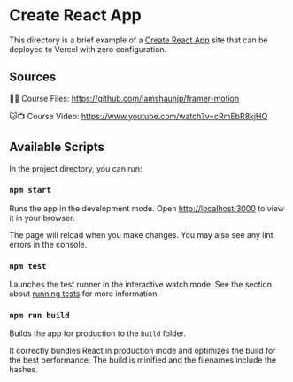 # Create React App

This directory is a brief example of a [Create React App](https://github.com/facebook/create-react-app) site that can be deployed to Vercel with zero configuration.

## Sources

🐱‍💻 Course Files:
https://github.com/iamshaunjp/framer-motion

🐱📺 Course Video:
https://www.youtube.com/watch?v=cRmEbR8kjHQ


## Available Scripts

In the project directory, you can run:

### `npm start`

Runs the app in the development mode. Open [http://localhost:3000](http://localhost:3000) to view it in your browser.

The page will reload when you make changes. You may also see any lint errors in the console.

### `npm test`

Launches the test runner in the interactive watch mode. See the section about [running tests](https://facebook.github.io/create-react-app/docs/running-tests) for more information.

### `npm run build`

Builds the app for production to the `build` folder.

It correctly bundles React in production mode and optimizes the build for the best performance. The build is minified and the filenames include the hashes.
